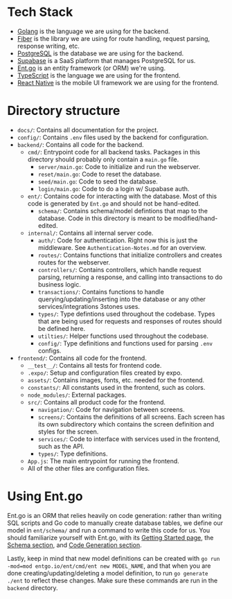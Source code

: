 # Tech Stack

- [Golang](https://go.dev/) is the language we are using for the backend.
- [Fiber](https://gofiber.io/) is the library we are using for route handling, request parsing, response writing, etc.
- [PostgreSQL](https://www.postgresql.org/) is the database we are using for the backend.
- [Supabase](https://supabase.com/) is a SaaS platform that manages PostgreSQL for us.
- [Ent.go](https://entgo.io/) is an entity framework (or ORM) we're using.
- [TypeScript](https://www.typescriptlang.org/) is the language we are using for the frontend.
- [React Native](https://reactnative.dev/) is the mobile UI framework we are using for the frontend.

# Directory structure

- `docs/`: Contains all documentation for the project.
- `config/`: Contains `.env` files used by the backend for configuration.
- `backend/`: Contains all code for the backend.
  - `cmd/`: Entrypoint code for all backend tasks. Packages in this directory should probably only contain a `main.go` file.
    - `server/main.go`: Code to initialize and run the webserver.
    - `reset/main.go`: Code to reset the database.
    - `seed/main.go`: Code to seed the database.
    - `login/main.go`: Code to do a login w/ Supabase auth.
  - `ent/`: Contains code for interacting with the database. Most of this code is generated by `Ent.go` and should not be hand-edited.
      - `schema/`: Contains schema/model defintions that map to the database. Code in this directory is meant to be modified/hand-edited.
  - `internal/`: Contains all internal server code.
    - `auth/`: Code for authentication. Right now this is just the middleware. See `Authentication-Notes.md` for an overview.
    - `routes/`: Contains functions that initialize controllers and creates routes for the webserver.
    - `controllers/`: Contains controllers, which handle request parsing, returning a response, and calling into transactions to do business logic.
    - `transactions/`: Contains functions to handle querying/updating/inserting into the database or any other services/integrations 3stones uses.
    - `types/`: Type defintions used throughout the codebase. Types that are being used for requests and responses of routes should be defined here.
    - `utilties/`: Helper functions used throughout the codebase.
    - `config/`: Type definitions and functions used for parsing `.env` configs.
- `frontend/`: Contains all code for the frontend.
  - `__test__/`: Contains all tests for frontend code.
  - `.expo/`: Setup and configuration files created by expo.
  - `assets/`: Contains images, fonts, etc. needed for the frontend.
  - `constants/`: All constants used in the frontend, such as colors.
  - `node_modules/`: External packages.
  - `src/`: Contains all product code for the frontend.
    - `navigation/`: Code for navigation between screens.
    - `screens/`: Contains the definitions of all screens. Each screen has its own subdirectory which contains the screen definition and styles for the screen.
    - `services/`: Code to interface with services used in the frontend, such as the API.
    - `types/`: Type definitions.
  - `App.js`: The main entrypoint for running the frontend.
  - All of the other files are configuration files.

# Using Ent.go

Ent.go is an ORM that relies heavily on code generation: rather than writing SQL scripts and Go code to manually create database tables, we define our model in `ent/schema/` and run a command to write this code for us. You should familiarize yourself with Ent.go, with its [Getting Started page](https://entgo.io/docs/getting-started), the [Schema section](https://entgo.io/docs/schema-def), and [Code Generation section](https://entgo.io/docs/code-gen).

Lastly, keep in mind that new model definitions can be created with `go run -mod=mod entgo.io/ent/cmd/ent new MODEL_NAME`, and that when you are done creating/updating/deleting a model definition, to run `go generate ./ent` to reflect these changes. Make sure these commands are run in the `backend` directory.
